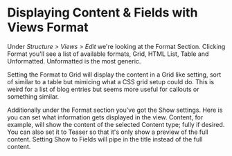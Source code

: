 # Displaying Content & Fields with Views Format

Under _Structure &gt; Views &gt; Edit_ we're looking at the Format Section. Clicking Format you'll see a list of available formats, Grid, HTML List, Table and Unformatted. Unformatted is the most generic. 

Setting the Format to Grid will display the content in a Grid like setting, sort of similar to a table but mimicing what a CSS grid setup could do. This is weird for a list of blog entries but seems more useful for callouts or something similar.

Additionally under the Format section you've got the Show settings. Here is you can set what information gets displayed in the view. Content, for example, will show the content of the selected Content type; fully if desired. You can also set it to Teaser so that it's only show a preview of the full content. Setting Show to Fields will pipe in the title instead of the full content.

